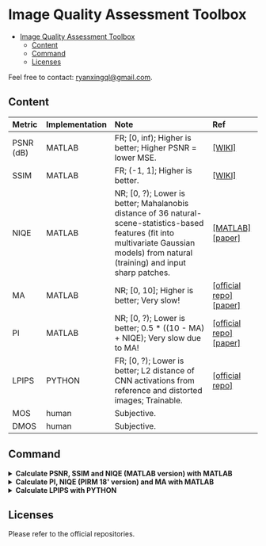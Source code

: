 # Image Quality Assessment Toolbox

- [Image Quality Assessment Toolbox](#image-quality-assessment-toolbox)
  - [Content](#content)
  - [Command](#command)
  - [Licenses](#licenses)

Feel free to contact: <ryanxingql@gmail.com>.

## Content

|Metric|Implementation|Note|Ref|
|:-|:-|:-|:-|
|PSNR (dB)|MATLAB|FR; [0, inf); Higher is better; Higher PSNR = lower MSE.|[[WIKI]](https://en.wikipedia.org/wiki/Peak_signal-to-noise_ratio)|
|SSIM|MATLAB|FR; (-1, 1]; Higher is better.|[[WIKI]](https://en.wikipedia.org/wiki/Structural_similarity)|
|NIQE|MATLAB|NR; [0, ?); Lower is better; Mahalanobis distance of 36 natural-scene-statistics-based features (fit into multivariate Gaussian models) from natural (training) and input sharp patches.|[[MATLAB]](https://www.mathworks.com/help/images/ref/niqe.html) [[paper]](https://ieeexplore.ieee.org/document/6353522)|
|MA|MATLAB|NR; [0, 10]; Higher is better; Very slow!|[[official repo]](https://github.com/chaoma99/sr-metric) [[paper]](https://arxiv.org/abs/1612.05890)|
|PI|MATLAB|NR; [0, ?); Lower is better; 0.5 * ((10 - MA) + NIQE); Very slow due to MA!|[[official repo]](https://github.com/roimehrez/PIRM2018) [[paper]](https://arxiv.org/abs/1809.07517)|
|LPIPS|PYTHON|FR; [0, ?); Lower is better; L2 distance of CNN activations from reference and distorted images; Trainable.|[[official repo]](https://github.com/richzhang/PerceptualSimilarity)|
|MOS|human|Subjective.|
|DMOS|human|Subjective.|

## Command

<details>
<summary><b>Calculate PSNR, SSIM and NIQE (MATLAB version) with MATLAB</b></summary>
<p>

1. Change `csv_file_name`, `ref_dir`, `src_dir` and `dst_dir` in `iqa_psnr_ssim_niqe.m`.
2. Run `iqa_psnr_ssim_niqe.m`.

Note that image list is based on `dst_dir`.

</p>
</details>

<details>
<summary><b>Calculate PI, NIQE (PIRM 18' version) and MA with MATLAB</b></summary>
<p>

1. Download `iqa_pi_niqe_ma` folder at [[百度网盘 (iqaa)]](https://pan.baidu.com/s/1jJB7EjdhPchGJ6XFKxF6IA).
2. Change `csv_file_name`, `ref_dir`, `src_dir` and `dst_dir` in `iqa_pi_niqe_ma.m`.
3. Run `iqa_pi_niqe_ma.m`.

Note that:

- image list is based on `dst_dir`.
- the NIQE model (PIRM 18' version) is different from the MATLAB version (so as the results). I prefer the latter.

</p>
</details>

<details>
<summary><b>Calculate LPIPS with PYTHON</b></summary>
<p>

1. Create CONDA environment: `conda create -n iqa python=3.7 -y`, and enter this environment: `conda activate iqa`.
2. Install TORCH: `python -m pip install torch==1.6.0+cu101 torchvision==0.7.0+cu101 -f https://download.pytorch.org/whl/torch_stable.html`.
3. Install other dependencies: `python -m pip install lpips opencv-python scipy tqdm`
4. Change `csv_file_name`, `ref_dir`, `src_dir` and `dst_dir` in `iqa_lpips.py`.
5. Run `iqa_lpips.py`.

Note that image list is based on `dst_dir`.

</p>
</details>

## Licenses

Please refer to the official repositories.
